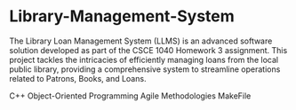 # Library-Management-System

The Library Loan Management System (LLMS) is an advanced software solution developed as part of the CSCE 1040 Homework 3 assignment. This project tackles the intricacies of efficiently managing loans from the local public library, providing a comprehensive system to streamline operations related to Patrons, Books, and Loans.

C++ Object-Oriented Programming Agile Methodologies MakeFile

